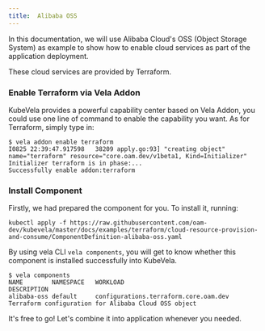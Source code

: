 ```yaml
---
title:  Alibaba OSS
---
```


In this documentation, we will use Alibaba Cloud's OSS (Object Storage System) as example to show how to enable cloud services as part of the application deployment.

These cloud services are provided by Terraform.

### Enable Terraform via Vela Addon

KubeVela provides a powerful capability center based on Vela Addon, you could use one line of command to enable the capability you want. As for Terraform, simply type in:

```shell
$ vela addon enable terraform
I0825 22:39:47.917598   38209 apply.go:93] "creating object" name="terraform" resource="core.oam.dev/v1beta1, Kind=Initializer"
Initializer terraform is in phase:...
Successfully enable addon:terraform
```

### Install Component

Firstly, we had prepared the component for you. To install it, running:

```shell
kubectl apply -f https://raw.githubusercontent.com/oam-dev/kubevela/master/docs/examples/terraform/cloud-resource-provision-and-consume/ComponentDefinition-alibaba-oss.yaml
```

By using vela CLI `vela components`, you will get to know whether this component is installed successfully into KubeVela.

```
$ vela components
NAME       	NAMESPACE  	WORKLOAD                             	DESCRIPTION                                                 
alibaba-oss	default    	configurations.terraform.core.oam.dev	Terraform configuration for Alibaba Cloud OSS object 
```

It's free to go! Let's combine it into application whenever you needed.